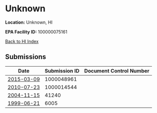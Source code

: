 # Unknown

**Location:** Unknown, HI

**EPA Facility ID:** 100000075161

[Back to HI Index](../../index.md)

## Submissions

| Date | Submission ID | Document Control Number |
|------|--------------|-------------------------|
| [2015-03-09](submissions/1000048961.md) | 1000048961 |  |
| [2010-07-23](submissions/1000014544.md) | 1000014544 |  |
| [2004-11-15](submissions/41240.md) | 41240 |  |
| [1999-06-21](submissions/6005.md) | 6005 |  |
